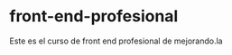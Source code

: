 front-end-profesional
=====================

Este es el curso de front end profesional de mejorando.la
